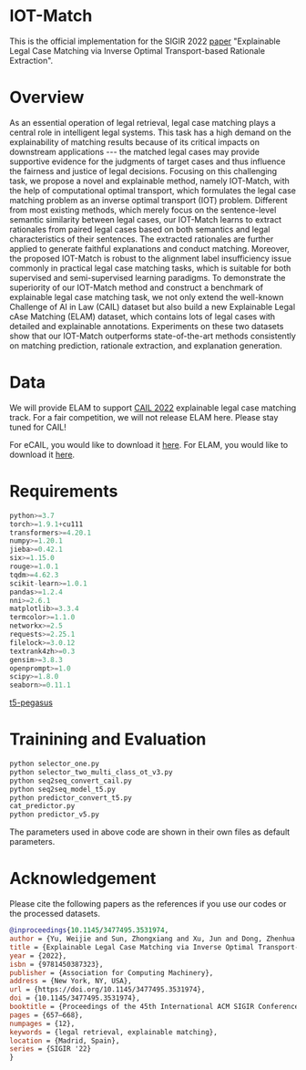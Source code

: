 # IOT-Match

This is the official implementation for the SIGIR 2022 [paper](https://dl.acm.org/doi/pdf/10.1145/3477495.3531974)
 "Explainable Legal Case Matching via Inverse Optimal Transport-based Rationale Extraction".


# Overview
As an essential operation of legal retrieval, legal case matching plays a central role in intelligent legal systems. This task has a high demand on the explainability of matching results because of its critical impacts on downstream applications --- the matched legal cases may provide supportive evidence for the judgments of target cases and thus influence the fairness and justice of legal decisions. Focusing on this challenging task, we propose a novel and explainable method, namely IOT-Match, with the help of computational optimal transport, which formulates the legal case matching problem as an inverse optimal transport (IOT) problem. Different from most existing methods, which merely focus on the sentence-level semantic similarity between legal cases, our IOT-Match learns to extract rationales from paired legal cases based on both semantics and legal characteristics of their sentences. The extracted rationales are further applied to generate faithful explanations and conduct matching. Moreover, the proposed IOT-Match is robust to the alignment label insufficiency issue commonly in practical legal case matching tasks, which is suitable for both supervised and semi-supervised learning paradigms. To demonstrate the superiority of our IOT-Match method and construct a benchmark of explainable legal case matching task, we not only extend the well-known Challenge of AI in Law (CAIL) dataset but also build a new Explainable Legal cAse Matching (ELAM) dataset, which contains lots of legal cases with detailed and explainable annotations. Experiments on these two datasets show that our IOT-Match outperforms state-of-the-art methods consistently on matching prediction, rationale extraction, and explanation generation.

# Data
We will provide ELAM to support [CAIL 2022](http://cail.cipsc.org.cn/) explainable legal case matching track. For a fair competition, we will not release ELAM here. Please stay tuned for CAIL!

For eCAIL, you would like to download it [here](https://drive.google.com/file/d/1ixjnkpGvM8RL7arxFDrCMiVWzJtifQYv/view?usp=sharing).
For ELAM, you would like to download it [here](https://drive.google.com/file/d/1_nHIRJfwshBlMZCF-m-BQ7V5Sj_hKwW_/view?usp=sharing).
# Requirements
```python
python>=3.7
torch>=1.9.1+cu111
transformers>=4.20.1
numpy>=1.20.1
jieba>=0.42.1
six>=1.15.0
rouge>=1.0.1
tqdm>=4.62.3
scikit-learn>=1.0.1
pandas>=1.2.4
nni>=2.6.1
matplotlib>=3.3.4
termcolor>=1.1.0
networkx>=2.5
requests>=2.25.1
filelock>=3.0.12
textrank4zh>=0.3
gensim>=3.8.3
openprompt>=1.0
scipy>=1.8.0
seaborn>=0.11.1
```
<a href="https://github.com/renmada/t5-pegasus-pytorch" title="t5-pegasus">t5-pegasus</a>
# Trainining and Evaluation
```python
python selector_one.py
python selector_two_multi_class_ot_v3.py
python seq2seq_convert_cail.py
python seq2seq_model_t5.py
python predictor_convert_t5.py
cat_predictor.py
python predictor_v5.py
```
The parameters used in above code are shown in their own files as default parameters.

# Acknowledgement
Please cite the following papers as the references if you use our codes or the processed datasets.

```bib
@inproceedings{10.1145/3477495.3531974,
author = {Yu, Weijie and Sun, Zhongxiang and Xu, Jun and Dong, Zhenhua and Chen, Xu and Xu, Hongteng and Wen, Ji-Rong},
title = {Explainable Legal Case Matching via Inverse Optimal Transport-Based Rationale Extraction},
year = {2022},
isbn = {9781450387323},
publisher = {Association for Computing Machinery},
address = {New York, NY, USA},
url = {https://doi.org/10.1145/3477495.3531974},
doi = {10.1145/3477495.3531974},
booktitle = {Proceedings of the 45th International ACM SIGIR Conference on Research and Development in Information Retrieval},
pages = {657–668},
numpages = {12},
keywords = {legal retrieval, explainable matching},
location = {Madrid, Spain},
series = {SIGIR '22}
}
```
